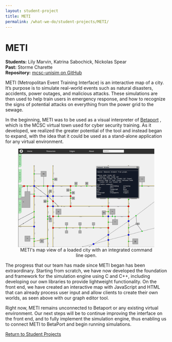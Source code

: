 ```yaml
---
layout: student-project
title: METI
permalink: /what-we-do/student-projects/METI/
---
```

<h1>METI</h1>

<p>
<strong>Students:</strong> Lily Marvin, Katrina Sabochick, Nickolas Spear<br>
<strong>Past:</strong> Storme Charette<br>
<strong>Repository:</strong> <a href="https://github.com/maine-cyber/mcsc-unisim" target="_blank">mcsc-unisim on GitHub</a>
</p>

<p>
METI (Metropolitan Event Training Interface) is an interactive map of a city. It’s purpose is to simulate real-world events such as natural disasters, accidents, power outages, and malicious attacks. These simulations are then used to help train users in emergency response, and how to recognize the signs of potential attacks on everything from the power grid to the sewage.
</p>

<p>
In the beginning, METI was to be used as a visual interpreter of
<a href="{{ site.github.url }}/what-we-do/student-projects/Betaport/">Betaport</a>
, which is the MCSC virtual town used for cyber security training. As it developed, we realized the greater potential of the tool and instead began to expand, with the idea that it could be used as a stand-alone application for any virtual environment.
</p>

<figure>
<img src="../../../img/METI-Screenshot1.png" width="500" style="display:block;margin:auto;">
<figcaption style="text-align:center">
METI's map view of a loaded city with an integrated command line open.
</figcaption>
</figure>

<p>
The progress that our team has made since METI began has been extraordinary. Starting from scratch, we have now developed the foundation and framework for the simulation engine using C and C++, including developing our own libraries to provide lightweight functionality. On the front end, we have created an interactive map with JavaScript and HTML that can already process user input and allow clients to create their own worlds, as seen above with our graph editor tool.
</p>

<p>
Right now, METI remains unconnected to Betaport or any existing virtual environment. Our next steps will be to continue improving the interface on the front end, and to fully implement the simulation engine, thus enabling us to connect METI to BetaPort and begin running simulations.
</p>

<a href="{{ site.github.url }}/what-we-do/student-projects/">Return to Student Projects</a>
